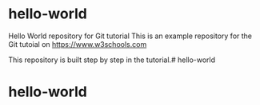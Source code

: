 # hello-world
Hello World repository for Git tutorial
This is an example repository for the Git tutoial on https://www.w3schools.com

This repository is built step by step in the tutorial.# hello-world
# hello-world
